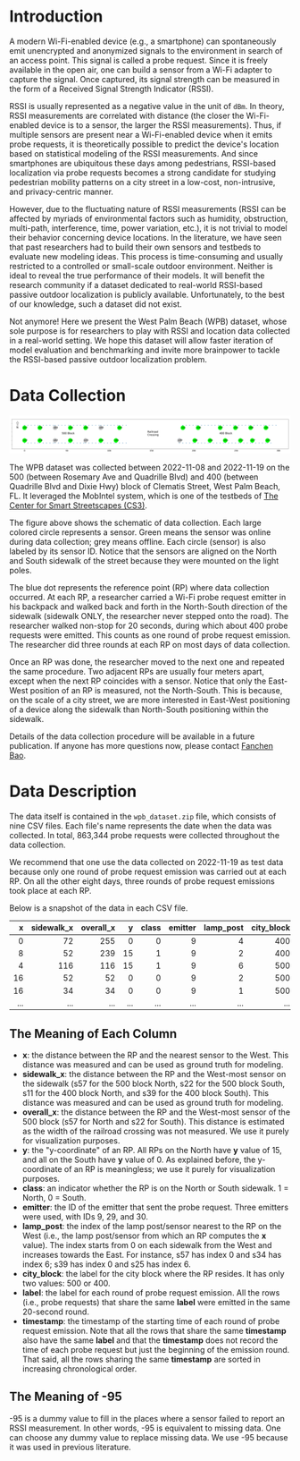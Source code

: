 # Introduction
A modern Wi-Fi-enabled device (e.g., a smartphone) can spontaneously emit unencrypted and anonymized signals to the environment in search of an access point. This signal is called a probe request. Since it is freely available in the open air, one can build a sensor from a Wi-Fi adapter to capture the signal. Once captured, its signal strength can be measured in the form of a Received Signal Strength Indicator (RSSI).

RSSI is usually represented as a negative value in the unit of `dBm`. In theory, RSSI measurements are correlated with distance (the closer the Wi-Fi-enabled device is to a sensor, the larger the RSSI measurements). Thus, if multiple sensors are present near a Wi-Fi-enabled device when it emits probe requests, it is theoretically possible to predict the device's location based on statistical modeling of the RSSI measurements. And since smartphones are ubiquitous these days among pedestrians, RSSI-based localization via probe requests becomes a strong candidate for studying pedestrian mobility patterns on a city street in a low-cost, non-intrusive, and privacy-centric manner.

However, due to the fluctuating nature of RSSI measurements (RSSI can be affected by myriads of environmental factors such as humidity, obstruction, multi-path, interference, time, power variation, etc.), it is not trivial to model their behavior concerning device locations. In the literature, we have seen that past researchers had to build their own sensors and testbeds to evaluate new modeling ideas. This process is time-consuming and usually restricted to a controlled or small-scale outdoor environment. Neither is ideal to reveal the true performance of their models. It will benefit the research community if a dataset dedicated to real-world RSSI-based passive outdoor localization is publicly available. Unfortunately, to the best of our knowledge, such a dataset did not exist.

Not anymore! Here we present the West Palm Beach (WPB) dataset, whose sole purpose is for researchers to play with RSSI and location data collected in a real-world setting. We hope this dataset will allow faster iteration of model evaluation and benchmarking and invite more brainpower to tackle the RSSI-based passive outdoor localization problem.

# Data Collection
![Alt text](data_collection_schematic.png)

The WPB dataset was collected between 2022-11-08 and 2022-11-19 on the 500 (between Rosemary Ave and Quadrille Blvd) and 400 (between Quadrille Blvd and Dixie Hwy) block of Clematis Street, West Palm Beach, FL. It leveraged the MobIntel system, which is one of the testbeds of [The Center for Smart Streetscapes (CS3)](https://cs3-erc.org/).

The figure above shows the schematic of data collection. Each large colored circle represents a sensor. Green means the sensor was online during data collection; grey means offline. Each circle (sensor) is also labeled by its sensor ID. Notice that the sensors are aligned on the North and South sidewalk of the street because they were mounted on the light poles.

The blue dot represents the reference point (RP) where data collection occurred. At each RP, a researcher carried a Wi-Fi probe request emitter in his backpack and walked back and forth in the North-South direction of the sidewalk (sidewalk ONLY, the researcher never stepped onto the road). The researcher walked non-stop for 20 seconds, during which about 400 probe requests were emitted. This counts as one round of probe request emission. The researcher did three rounds at each RP on most days of data collection.

Once an RP was done, the researcher moved to the next one and repeated the same procedure. Two adjacent RPs are usually four meters apart, except when the next RP coincides with a sensor. Notice that only the East-West position of an RP is measured, not the North-South. This is because, on the scale of a city street, we are more interested in East-West positioning of a device along the sidewalk than North-South positioning within the sidewalk.

Details of the data collection procedure will be available in a future publication. If anyone has more questions now, please contact [Fanchen Bao](mailto:fbao2015@fau.edu).

# Data Description
The data itself is contained in the `wpb_dataset.zip` file, which consists of nine CSV files. Each file's name represents the date when the data was collected. In total, 863,344 probe requests were collected throughout the data collection.

We recommend that one use the data collected on 2022-11-19 as test data because only one round of probe request emission was carried out at each RP. On all the other eight days, three rounds of probe request emissions took place at each RP.

Below is a snapshot of the data in each CSV file.

|   x |   sidewalk_x |   overall_x |   y |   class |   emitter |   lamp_post |   city_block |   label | timestamp   |   s57 |   s22 |   s11 | ... |
|----:|-------------:|------------:|----:|--------:|----------:|------------:|-------------:|--------:|:------------|------:|------:|------:|------:|
|   0 |           72 |         255 |   0 |       0 |         9 |           4 |          400 |      34 | 09:12:00    |   -95 |   -81 |   -72 |  ... |
|   8 |           52 |         239 |  15 |       1 |         9 |           2 |          400 |     300 | 11:04:38    |   -95 |   -95 |   -95 |  ... |
|   4 |          116 |         116 |  15 |       1 |         9 |           6 |          500 |     254 | 08:28:01    |   -80 |   -95 |   -95 |  ... |
|  16 |           52 |          52 |   0 |       0 |         9 |           2 |          500 |     169 | 10:01:30    |   -69 |   -70 |   -95 |  ... |
|  16 |           34 |          34 |   0 |       0 |         9 |           1 |          500 |     167 | 09:52:52    |   -53 |   -59 |   -84 |  ... |
|  ... |           ... |          ... |   ... |       ... |         ... |           ... |          ... |     ... | ...    |   ... |   ... |   ... |  ... |

## The Meaning of Each Column
* **x**: the distance between the RP and the nearest sensor to the West. This distance was measured and can be used as ground truth for modeling.
* **sidewalk_x**: the distance between the RP and the West-most sensor on the sidewalk (s57 for the 500 block North, s22 for the 500 block South, s11 for the 400 block North, and s39 for the 400 block South). This distance was measured and can be used as ground truth for modeling.
* **overall_x**: the distance between the RP and the West-most sensor of the 500 block (s57 for North and s22 for South). This distance is estimated as the width of the railroad crossing was not measured. We use it purely for visualization purposes.
* **y**: the "y-coordinate" of an RP. All RPs on the North have **y** value of 15, and all on the South have **y** value of 0. As explained before, the y-coordinate of an RP is meaningless; we use it purely for visualization purposes.
* **class**: an indicator whether the RP is on the North or South sidewalk. 1 = North, 0 = South.
* **emitter**: the ID of the emitter that sent the probe request. Three emitters were used, with IDs 9, 29, and 30.
* **lamp_post**: the index of the lamp post/sensor nearest to the RP on the West (i.e., the lamp post/sensor from which an RP computes the **x** value). The index starts from 0 on each sidewalk from the West and increases towards the East. For instance, s57 has index 0 and s34 has index 6; s39 has index 0 and s25 has index 6.
* **city_block**: the label for the city block where the RP resides. It has only two values: 500 or 400.
* **label**: the label for each round of probe request emission. All the rows (i.e., probe requests) that share the same **label** were emitted in the same 20-second round.
* **timestamp**: the timestamp of the starting time of each round of probe request emission. Note that all the rows that share the same **timestamp** also have the same **label** and that the **timestamp** does not record the time of each probe request but just the beginning of the emission round. That said, all the rows sharing the same **timestamp** are sorted in increasing chronological order.

## The Meaning of -95
-95 is a dummy value to fill in the places where a sensor failed to report an RSSI measurement. In other words, -95 is equivalent to missing data. One can choose any dummy value to replace missing data. We use -95 because it was used in previous literature.
